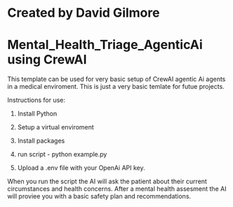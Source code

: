 # Created by David Gilmore

# Mental_Health_Triage_AgenticAi using CrewAI

This template can be used for very basic setup of CrewAI agentic Ai agents in a medical enviroment. This is just a very basic temlate for futue projects.

Instructions for use:

1. Install Python
2. Setup a virtual enviroment
3. Install packages 
4. run script - python example.py

5. Upload a .env file with your OpenAi API key.

When you run the script the AI will ask the patient about their current circumstances and health concerns. After a mental health assesment the AI will proviee you with a basic safety plan and recommendations.
